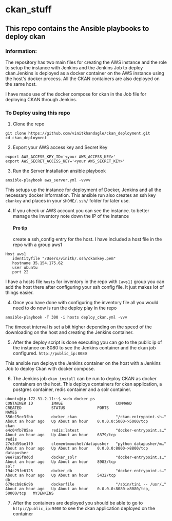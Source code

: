 # ckan_stuff
## This repo contains the Ansible playbooks to deploy ckan

### Information:
The repository has two main files for creating the AWS instance and the role to setup the instance with Jenkins and the Jenkins Job to deploy ckan.Jenkins is deployed as a docker container on the AWS instance using the host's docker process. 
All the CKAN containers are also deployed on the same host.

I have made use of the docker compose for ckan in the Job file for deploying CKAN through Jenkins.

### To Deploy using this repo

1. Clone the repo
```
git clone https://github.com/vinitkhandagle/ckan_deployment.git
cd ckan_deployment
```

2. Export your AWS access key and Secret Key
```
export AWS_ACCESS_KEY_ID='<your AWS_ACCESS_KEY>'
export AWS_SECRET_ACCESS_KEY='<your AWS_SECRET_KEY>'
```

3. Run the Server Installation ansible playbook
```
ansible-playbook aws_server.yml -vvvv
```
This setups up the instance for deployment of Docker, Jenkins and all the necessary docker information.
This ansible run also creates an ssh key `ckankey` and places in your `$HOME/.ssh/` folder for later use.

4. If you check ur AWS account you can see the instance. to better manage the inventory note down the IP of the instance
    #### Pro tip
    create a ssh_config entry for the host. I have included a host file in the repo with a group aws1
 ```
Host aws1
    identityfile "/Users/vinitk/.ssh/ckankey.pem"
    hostname 35.154.175.62
    user ubuntu
    port 22
```   
I have a hosts file `hosts` for inventory in the repo with `[aws1]` group you can add the host there after configuring your ssh config file. It just makes lot of things easier. 

4. Once you have done with configuring the inventory file all you would need to do now is run the deploy play in the repo
```
ansible-playbook -T 300 -i hosts deploy_ckan.yml -vvv
```
The timeout interval is set a bit higher depending on the speed of the downloading on the host and creating the Jenkins container.

5. After the deploy script is done executing you can go to the public ip of the instance on 8080 to see the Jenkins container and the ckan job configured. `http://public_ip:8080`

This ansible run deploys the Jenkins container on the host with a Jenkins Job to deploy Ckan with docker compose.

6. The Jenkins job `ckan_install` can be run to deploy CKAN as docker containers on the host.
    This deploys containers for ckan application, a postgres container, redis container and a solr container.

```
ubuntu@ip-172-31-2-11:~$ sudo docker ps
CONTAINER ID        IMAGE                       COMMAND                  CREATED             STATUS              PORTS                               NAMES
356c15ec3fbb        docker_ckan                 "/ckan-entrypoint.sh…"   About an hour ago   Up About an hour    0.0.0.0:5000->5000/tcp              ckan
e4c04fb785ae        redis:latest                "docker-entrypoint.s…"   About an hour ago   Up About an hour    6379/tcp                            redis
27e3d59ae1f9        clementmouchet/datapusher   "python datapusher/m…"   About an hour ago   Up About an hour    0.0.0.0:8800->8800/tcp              datapusher
9ee71a5f8d6d        docker_solr                 "docker-entrypoint.s…"   About an hour ago   Up About an hour    8983/tcp                            solr
194c29fe6125        docker_db                   "docker-entrypoint.s…"   About an hour ago   Up About an hour    5432/tcp                            db
679ecb8c6c9b        dockerfile                  "/sbin/tini -- /usr/…"   About an hour ago   Up About an hour    0.0.0.0:8080->8080/tcp, 50000/tcp   MYJENKINS
```

7. After the containers are deployed you should be able to go to `http://public_ip:5000` to see the ckan application deployed on the container
